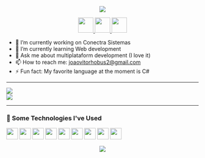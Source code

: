 <p align="center">
  <img src="https://capsule-render.vercel.app/api?type=waving&height=125&color=gradient&text=João%20here%20👋&animation=fadeIn"/>
</p>

<p align="center">
  <a href="https://www.instagram.com/JV.Hobus/">
    <img height="40" src="https://skillicons.dev/icons?i=instagram" />
  </a>
  <a href="https://github.com/miojo-dev">
    <img height="40" src="https://skillicons.dev/icons?i=github" />
  </a>
  <a href="https://medium.com/@joaovitorhobus2">
    <img height="40" src="https://uxwing.com/wp-content/themes/uxwing/download/brands-and-social-media/medium-logo-icon.png" />
  </a>
</p>

- 🔭 I’m currently working on Conectra Sistemas  
- 🌱 I’m currently learning Web development  
- 💬 Ask me about multiplataform development (I love it)  
- 📫 How to reach me: joaovitorhobus2@gmail.com  
- ⚡ Fun fact: My favorite language at the moment is C#  

---
<div style="width: 100%; justify-content: center; display: flex; flex-direction: column;">
  <img src="https://spotify-github-profile.kittinanx.com/api/view.svg?uid=whbsxmx5fr8t12lbrci8us73c&cover_image=true&theme=novatorem&show_offline=false&background_color=121212&interchange=true&bar_color=53b14f&bar_color_cover=false"/>

  <picture>
    <source
      srcset="https://github-readme-stats.vercel.app/api/top-langs/?username=miojo-dev&layout=compact&theme=dark"
      media="(prefers-color-scheme: dark)"
    />
    <source
      srcset="https://github-readme-stats.vercel.app/api/top-langs/?username=miojo-dev&layout=compact"
      media="(prefers-color-scheme: light), (prefers-color-scheme: no-preference)"
    />
    <img src="https://github-readme-stats.vercel.app/api/top-langs/?username=miojo-dev&layout=compact" />
  </picture>
</div>

---

### 🧪 Some Technologies I've Used

<img height="30" src="https://img.shields.io/badge/.NET-5C2D91?style=for-the-badge&logo=.net&logoColor=white"/>
<img height="30" src="https://img.shields.io/badge/c%23-%23239120.svg?style=for-the-badge&logo=csharp&logoColor=white"/>
<img height="30" src="https://img.shields.io/badge/Flutter-%2302569B.svg?style=for-the-badge&logo=Flutter&logoColor=white"/>
<img height="30" src="https://img.shields.io/badge/dart-%230175C2.svg?style=for-the-badge&logo=dart&logoColor=white"/>
<img height="30" src="https://img.shields.io/badge/react-%2320232a.svg?style=for-the-badge&logo=react&logoColor=%2361DAFB"/>
<img height="30" src="https://img.shields.io/badge/javascript-%23323330.svg?style=for-the-badge&logo=javascript&logoColor=%23F7DF1E"/>
<img height="30" src="https://img.shields.io/badge/meteorjs-%23d74c4c.svg?style=for-the-badge&logo=meteor&logoColor=white"/>
<img height="30" src="https://img.shields.io/badge/html5-%23E34F26.svg?style=for-the-badge&logo=html5&logoColor=white"/>
<img height="30" src="https://img.shields.io/badge/css3-%231572B6.svg?style=for-the-badge&logo=css3&logoColor=white"/>

<p align="center">
  <img src="https://capsule-render.vercel.app/api?type=waving&color=gradient&height=125&section=footer"/>
</p>
